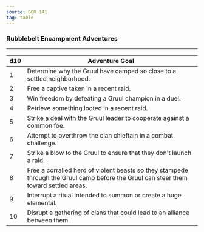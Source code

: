 ```yaml
---
source: GGR 141
tag: table
---
```


### Rubblebelt Encampment Adventures
---
|d10|Adventure Goal|
|----|------------|
|1|Determine why the Gruul have camped so close to a settled neighborhood.|
|2|Free a captive taken in a recent raid.|
|3|Win freedom by defeating a Gruul champion in a duel.|
|4|Retrieve something looted in a recent raid.|
|5|Strike a deal with the Gruul leader to cooperate against a common foe.|
|6|Attempt to overthrow the clan chieftain in a combat challenge.|
|7|Strike a blow to the Gruul to ensure that they don't launch a raid.|
|8|Free a corralled herd of violent beasts so they stampede through the Gruul camp before the Gruul can steer them toward settled areas.|
|9|Interrupt a ritual intended to summon or create a huge elemental.|
|10|Disrupt a gathering of clans that could lead to an alliance between them.|

